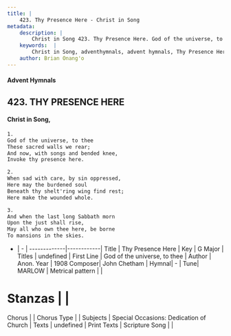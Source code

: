 ```yaml
---
title: |
    423. Thy Presence Here - Christ in Song
metadata:
    description: |
        Christ in Song 423. Thy Presence Here. God of the universe, to thee These sacred walls we rear; And now, with songs and bended knee, Invoke thy presence here.
    keywords:  |
        Christ in Song, adventhymnals, advent hymnals, Thy Presence Here, God of the universe, to thee. 
    author: Brian Onang'o
---
```


#### Advent Hymnals
## 423. THY PRESENCE HERE
####  Christ in Song,

```txt
1.
God of the universe, to thee
These sacred walls we rear;
And now, with songs and bended knee,
Invoke thy presence here.

2.
When sad with care, by sin oppressed,
Here may the burdened soul
Beneath thy shelt'ring wing find rest;
Here make the wounded whole.

3.
And when the last long Sabbath morn
Upon the just shall rise,
May all who own thee here, be borne
To mansions in the skies.

```

- |   -  |
-------------|------------|
Title | Thy Presence Here |
Key | G Major |
Titles | undefined |
First Line | God of the universe, to thee |
Author | Anon.
Year | 1908
Composer| John Chetham |
Hymnal|  - |
Tune| MARLOW |
Metrical pattern | |
# Stanzas |  |
Chorus |  |
Chorus Type |  |
Subjects | Special Occasions: Dedication of Church |
Texts | undefined |
Print Texts | 
Scripture Song |  |
    
